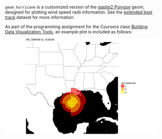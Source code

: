 `geom_hurricane` is a customized version of the [ggplot2 Polygon](http://ggplot2.tidyverse.org/reference/geom_polygon.html) geom, designed for plotting wind speed radii information. See the [extended best track](http://rammb.cira.colostate.edu/research/tropical_cyclones/tc_extended_best_track_dataset/) dataset for more information.

As part of the programming assignment for the Coursera class [Building Data Visualization Tools](https://www.coursera.org/learn/r-data-visualization/), an example plot is included as follows:

![IKE-2008](plots/ike-20080912.png)
